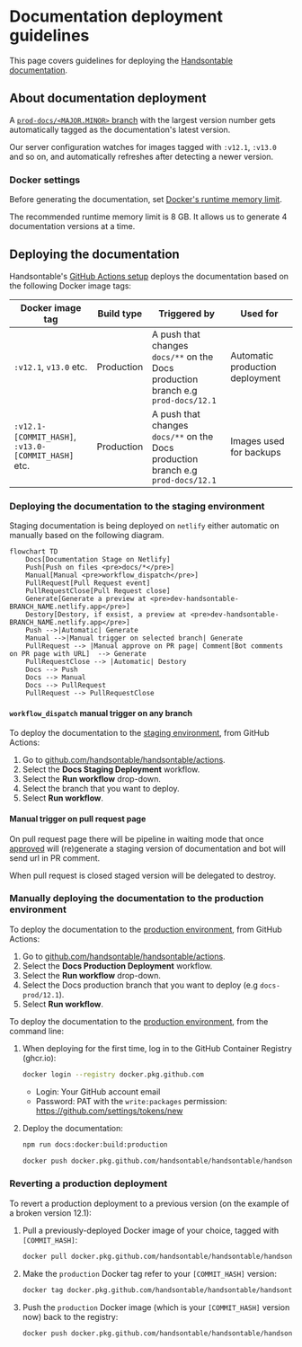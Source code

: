 # Documentation deployment guidelines

This page covers guidelines for deploying the [Handsontable documentation](https://handsontable.com/docs).

## About documentation deployment

A [`prod-docs/<MAJOR.MINOR>` branch](./README.md#handsontable-documentation-branches-structure) with the largest version number gets automatically tagged as the documentation's latest version.

Our server configuration watches for images tagged with `:v12.1`, `:v13.0` and so on, and automatically refreshes after detecting a newer version.

### Docker settings

Before generating the documentation, set [Docker's runtime memory limit](https://docs.docker.com/docker-for-mac/).

The recommended runtime memory limit is 8 GB. It allows us to generate 4 documentation versions at a time.

## Deploying the documentation

Handsontable's [GitHub Actions setup](https://github.com/handsontable/handsontable/actions) deploys the documentation based on the following Docker image tags:

| Docker image tag      | Build type | Triggered by                                          | Used for                                                                                                                                   |
| --------------------- | ---------- | ----------------------------------------------------- | ------------------------------------------------------------------------------------------------------------------------------------------ |
| `:v12.1`, `v13.0` etc.         | Production | A push that changes `docs/**` on the Docs production branch e.g `prod-docs/12.1` | Automatic production deployment |
| `:v12.1-[COMMIT_HASH]`, `:v13.0-[COMMIT_HASH]` etc. | Production | A push that changes `docs/**` on the Docs production branch e.g `prod-docs/12.1` | Images used for backups                                                                                                     |

### Deploying the documentation to the staging environment

Staging documentation is being deployed on `netlify` either automatic on manually based on the following diagram. 

```mermaid
flowchart TD
    Docs[Documentation Stage on Netlify]
    Push[Push on files <pre>docs/*</pre>]
    Manual[Manual <pre>workflow_dispatch</pre>]
    PullRequest[Pull Request event] 
    PullRequestClose[Pull Request close]
    Generate[Generate a preview at <pre>dev-handsontable-BRANCH_NAME.netlify.app</pre>]
    Destory[Destory, if exsist, a preview at <pre>dev-handsontable-BRANCH_NAME.netlify.app</pre>]
    Push -->|Automatic| Generate
    Manual -->|Manual trigger on selected branch| Generate
    PullRequest --> |Manual approve on PR page| Comment[Bot comments on PR page with URL]  --> Generate
    PullRequestClose --> |Automatic| Destory    
    Docs --> Push
    Docs --> Manual
    Docs --> PullRequest
    PullRequest --> PullRequestClose    
```


#### `workflow_dispatch` manual trigger on any branch
To deploy the documentation to the [staging environment](https://dev.handsontable.com/docs), from GitHub Actions:

1. Go to [github.com/handsontable/handsontable/actions](https://github.com/handsontable/handsontable/actions).
2. Select the **Docs Staging Deployment** workflow.
3. Select the **Run workflow** drop-down.
4. Select the branch that you want to deploy.
5. Select **Run workflow**.

#### Manual trigger on pull request page

On pull request page there will be pipeline in waiting mode that once [approved](https://docs.github.com/en/actions/managing-workflow-runs-and-deployments/managing-deployments/managing-environments-for-deployment#required-reviewers
) will (re)generate a staging version of documentation and bot will send url in PR comment. 

When pull request is closed staged version will be delegated to destroy. 

### Manually deploying the documentation to the production environment

To deploy the documentation to the [production environment](https://handsontable.com/docs), from GitHub Actions:

1. Go to [github.com/handsontable/handsontable/actions](https://github.com/handsontable/handsontable/actions).
2. Select the **Docs Production Deployment** workflow.
3. Select the **Run workflow** drop-down.
4. Select the Docs production branch that you want to deploy (e.g `docs-prod/12.1`).
5. Select **Run workflow**.

To deploy the documentation to the [production environment](https://handsontable.com/docs), from the command line:

1. When deploying for the first time, log in to the GitHub Container Registry (ghcr.io):
    ```bash
    docker login --registry docker.pkg.github.com
    ```
    * Login: Your GitHub account email
    * Password: PAT with the `write:packages` permission: https://github.com/settings/tokens/new

2. Deploy the documentation:
    ```bash
    npm run docs:docker:build:production

    docker push docker.pkg.github.com/handsontable/handsontable/handsontable-documentation:v12.1
    ```

### Reverting a production deployment

To revert a production deployment to a previous version (on the example of a broken version 12.1):

1. Pull a previously-deployed Docker image of your choice, tagged with `[COMMIT_HASH]`:
    ```bash
    docker pull docker.pkg.github.com/handsontable/handsontable/handsontable-documentation:v12.1-[COMMIT_HASH]
    ```
2. Make the `production` Docker tag refer to your `[COMMIT_HASH]` version:
    ```bash
    docker tag docker.pkg.github.com/handsontable/handsontable/handsontable-documentation:v12.1-[COMMIT_HASH] docker.pkg.github.com/handsontable/handsontable/handsontable-documentation:v12.1
    ```
3. Push the `production` Docker image (which is your `[COMMIT_HASH]` version now) back to the registry:
    ```bash
    docker push docker.pkg.github.com/handsontable/handsontable/handsontable-documentation:v12.1
    ```
